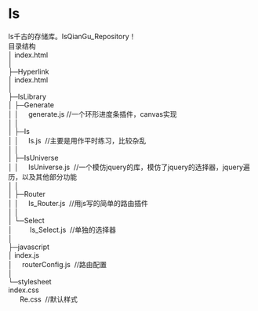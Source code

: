 # Is
Is千古的存储库。IsQianGu_Repository！
<br />
目录结构<br />
│  index.html<br />
│<br />
├─Hyperlink<br />
│      index.html<br />
│<br />
├─IsLibrary<br />
│  ├─Generate<br />
│  │      generate.js  //一个环形进度条插件，canvas实现<br />
│  │<br />
│  ├─Is<br />
│  │      Is.js  //主要是用作平时练习，比较杂乱<br />
│  │<br />
│  ├─IsUniverse<br />
│  │      IsUniverse.js  //一个模仿jquery的库，模仿了jquery的选择器，jquery遍历，以及其他部分功能<br />
│  │<br />
│  ├─Router<br />
│  │      Is_Router.js  //用js写的简单的路由插件<br />
│  │<br />
│  └─Select<br />
│          Is_Select.js  //单独的选择器<br />
│<br />
├─javascript<br />
│      index.js<br />
│      routerConfig.js  //路由配置<br />
│<br />
└─stylesheet<br />
        index.css<br />
        Re.css  //默认样式<br />
